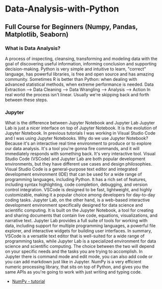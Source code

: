 # Data-Analysis-with-Python
## Full Course for Beginners (Numpy, Pandas, Matplotlib, Seaborn)
### What is Data Analysis?
A process of inspecting, cleansing, transforming and modeling data with the goal of discovering useful information,
informing conclusion and supporting decision-making. 
Python is very simple and intuitive to learn, "correct" language, has powerful libraries, is free and open source and has amazing community.
Sometimes R is better than Python: when dealing with advanced statistical methods, when extreme performance is needed. 
Data Extraction --> Data Cleaning --> Data Wrangling --> Analysis --> Action
In real world the process isn't linear. Usually we're skipping back and forth between these steps.
### Jupyter
What is the difference between Jupyter Notebook and Jupyter Lab
Jupyter Lab is just a nicer interface on top of Jupyter Notebook. It is the evolution of Jupyter Notebook. In previous tutorials
I was working in Visual Studio Code and I was using Jupyter Notebooks. 
Why do we use Jupyter Notebook? Because it's an interactive real time environment to produce or to explore our data analysis.
It's a tool you're gonna fire commands, and it will immediately responds with something back. It's very interactive tool.
Visual Studio Code (VSCode) and Jupyter Lab are both popular development environments, but they have different use cases and design philosophies.
Visual Studio Code is a general-purpose text editor and integrated development environment (IDE) that can be used for a wide range of programming 
languages, including Python. It has a rich set of features, including syntax highlighting, code completion, debugging, and version control integration.
VSCode is designed to be fast, lightweight, and highly customizable, making it a popular choice among developers for day-to-day coding tasks.
Jupyter Lab, on the other hand, is a web-based interactive development environment specifically designed for data science and scientific computing.
It is built on the Jupyter Notebook, a tool for creating and sharing documents that contain live code, equations, visualizations, and narrative text.
Jupyter Lab provides a full suite of tools for working with data, including support for multiple programming languages, a powerful file explorer, and 
interactive widgets for building user interfaces. In summary, VSCode is a versatile text editor that is well-suited for a wide range of programming 
tasks, while Jupyter Lab is a specialized environment for data science and scientific computing. The choice between the two will depend on your 
specific needs and the tasks you are trying to accomplish.
In Jupyter there is command mode and edit mode, you can also add code or you can add markdown just like in Jupyter.
NumPy is a very efficient numeric processing library, that sits on top of Python, and gives you the same APIs as you're going to work with
just writing and typing code. 
* [NumPy - tutorial](https://github.com/rokzupan1/Data-Analysis-with-Python/blob/main/NumPy.ipynb)
